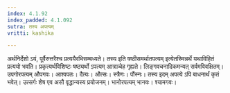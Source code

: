 ```yaml
---
index: 4.1.92
index_padded: 4.1.092
sutra: तस्य अपत्यम्
vritti: kashika

---
```

अर्थनिर्देशो ऽयं, पूर्वैरुत्तरैश्च प्रत्ययैरभिसम्बध्यते। तस्य इति षष्ठीसमर्थातपत्यम् इत्येतस्मिन्नर्थे यथाविहितं प्रत्ययो भवति। प्रकृत्यर्थविशिष्टः षष्ठ्यर्थो ऽपत्यम् आत्रञ्चेह गृह्यते। लिङ्गवचनादिकमन्यत् सर्वमविवक्षितम्। उपगोरपत्यम् औपगवः। आश्वपतः। दैत्यः। औत्सः। स्त्रैणः। पौंस्नः। तस्य इदम् अपत्ये ऽपि बाधनार्थं कृतं भवेत्। उत्सर्गः शेष एव असौ वृद्धान्यस्य प्रयोजनम्। भानोरपत्यम् भानवः। श्यामगवः।